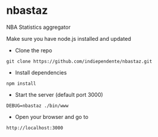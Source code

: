 # nbastaz
NBA Statistics aggregator

Make sure you have node.js installed and updated

- Clone the repo

`git clone https://github.com/indiependente/nbastaz.git`

- Install dependencies

`npm install`

- Start the server (default port 3000)

`DEBUG=nbastaz ./bin/www`

- Open your browser and go to

`http://localhost:3000`
